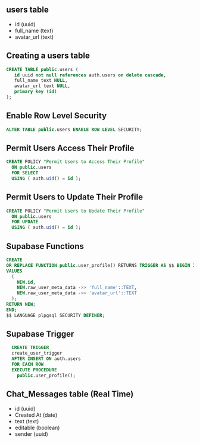 <!-- ## Database Table Schema -->
## users table

* id (uuid)
* full_name (text)
* avatar_url (text)

## Creating a users table

```sql
CREATE TABLE public.users (
   id uuid not null references auth.users on delete cascade,
   full_name text NULL,
   avatar_url text NULL,
   primary key (id)
);
```

## Enable Row Level Security

```sql
ALTER TABLE public.users ENABLE ROW LEVEL SECURITY;
```

## Permit Users Access Their Profile

```sql
CREATE POLICY "Permit Users to Access Their Profile"
  ON public.users
  FOR SELECT
  USING ( auth.uid() = id );
```

## Permit Users to Update Their Profile

```sql
CREATE POLICY "Permit Users to Update Their Profile"
  ON public.users
  FOR UPDATE
  USING ( auth.uid() = id );
```

## Supabase Functions

```sql
CREATE
OR REPLACE FUNCTION public.user_profile() RETURNS TRIGGER AS $$ BEGIN INSERT INTO public.users (id, full_name,avatar_url)
VALUES
  (
    NEW.id,
    NEW.raw_user_meta_data ->> 'full_name'::TEXT,
    NEW.raw_user_meta_data ->> 'avatar_url'::TEXT
  );
RETURN NEW;
END;
$$ LANGUAGE plpgsql SECURITY DEFINER;
```

## Supabase Trigger

```sql
  CREATE TRIGGER
  create_user_trigger
  AFTER INSERT ON auth.users
  FOR EACH ROW
  EXECUTE PROCEDURE
    public.user_profile();
```

## Chat_Messages table (Real Time)

* id (uuid)
* Created At (date)
* text (text)
* editable (boolean)
* sender (uuid)
